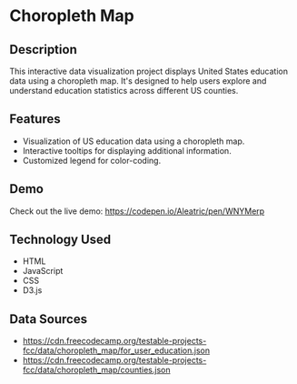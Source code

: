 # Choropleth Map

## Description
This interactive data visualization project displays United States education data using a choropleth map. It's designed to help users explore and understand education statistics across different US counties.

## Features
- Visualization of US education data using a choropleth map.
- Interactive tooltips for displaying additional information.
- Customized legend for color-coding.

## Demo
Check out the live demo: https://codepen.io/Aleatric/pen/WNYMerp

## Technology Used
- HTML
- JavaScript
- CSS
- D3.js

## Data Sources
- https://cdn.freecodecamp.org/testable-projects-fcc/data/choropleth_map/for_user_education.json
- https://cdn.freecodecamp.org/testable-projects-fcc/data/choropleth_map/counties.json
